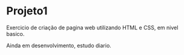 # Projeto1

Exercicio de criação de pagina web utilizando HTML e CSS, em nivel basico.

Ainda em desenvolvimento, estudo diario.